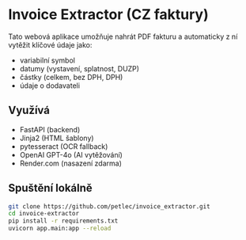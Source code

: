 # Invoice Extractor (CZ faktury)

Tato webová aplikace umožňuje nahrát PDF fakturu a automaticky z ní vytěžit klíčové údaje jako:
- variabilní symbol
- datumy (vystavení, splatnost, DUZP)
- částky (celkem, bez DPH, DPH)
- údaje o dodavateli

## Využívá
- FastAPI (backend)
- Jinja2 (HTML šablony)
- pytesseract (OCR fallback)
- OpenAI GPT-4o (AI vytěžování)
- Render.com (nasazení zdarma)

## Spuštění lokálně
```bash
git clone https://github.com/petlec/invoice_extractor.git
cd invoice-extractor
pip install -r requirements.txt
uvicorn app.main:app --reload